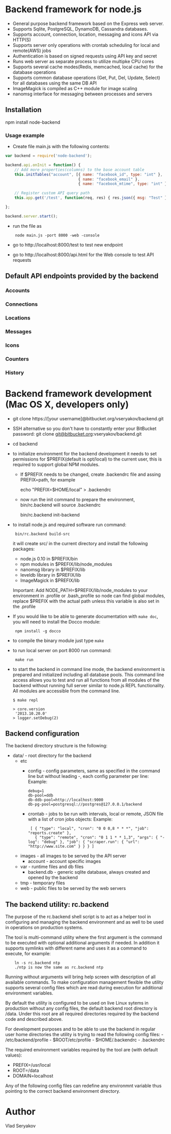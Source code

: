 # Backend framework for node.js

- General purpose backend framework based on the Express web server.
- Supports Sqlite, PostgreSQL, DynamoDB, Cassandra databases.
- Supports account, connection, location, messaging and icons API via HTTP(S)
- Supports server only operations with crontab scheduling for local and remote(AWS) jobs
- Authentication is based on signed requests using API key and secret
- Runs web server as separate process to utilize multipke CPU cores
- Supports several cache modes(Redis, memcached, local cache) for the database operations
- Supports common database operations (Get, Put, Del, Update, Select) for all databases using the same DB API 
- ImageMagick is compiled as C++ module for image scaling
- nanomsg interface for messaging between processes and servers

## Installation

  npm install node-backend
  
### Usage example

- Create file main.js with the following contents:
```javascript
var backend = require('node-backend');

backend.api.onInit = function() {
    // Add more properties(columns) to the base account table
    this.initTables("account", [{ name: "facebook_id", type: "int" },
                                { name: "facebook_email" },
                                { name: "facebook_mtime", type: "int" }]);

    // Register custom API query path
    this.app.get('/test', function(req, res) { res.json({ msg: "Test" }); });

};

backend.server.start();
```

- run the file as 

       node main.js -port 8000 -web -console

- go to http://localhost:8000/test to test new endpoint

- go to http://localhost:8000/api.html for the Web console to test API requests

## Default API endpoints provided by the backend

### Accounts
### Connections
### Locations
### Messages
### Icons
### Counters
### History

# Backend framework development (Mac OS X, developers only)

 - git clone https://[your username]@bitbucket.org/vseryakov/backend.git
 - SSH alternative so you don't have to constantly enter your BitBucket password: git clone git@bitbucket.org:vseryakov/backend.git
 - cd backend
 - to initialize environment for the backend development it needs to set permissions for $PREFIX(default is opt/local)
   to the current user, this is required to support global NPM modules. 
   - If $PREFIX needs to be changed, create .backendrc file and assing PREFIX=path, for example
   
        echo "PREFIX=$HOME/local" > .backendrc
        
        
   - now run the init command to prepare the environment, bin/rc.backend will source .backendrc

        bin/rc.backend init-backend


 - to install node.js and required software run command:

        bin/rc.backend build-src


    it will create src/ in the current directory and install the following packages:
     - node.js 0.10 in $PREFIX/bin
     - npm modules in $PREFIX/lib/node_modules
     - nanomsg library in $PREFIX/lib
     - leveldb library in $PREFIX/lib
     - ImageMagick in $PREFIX/lib

     Important: Add NODE_PATH=$PREFIX/lib/node_modules to your environment in .profile or .bash_profile so
     node can find global modules, replace $PREFIX with the actual path unless this variable is also set in the .profile

 - If you would like to be able to generate documentation with `make doc`, you will need to install the Docco module:

        npm install -g docco

 - to compile the binary module just type ```make```
 - to run local server on port 8000 run command:

        make run

 - to start the backend in command line mode, the backend environment is prepared and initialized including all database pools.
   This command line access allows you to test and run all functions from all modules of the backend without running full server
   similar to node.js REPL functionality. All modules are accessible from the command line.

       $ make repl

       > core.version
        '2013.10.20.0'
       > logger.setDebug(2)

## Backend configuration

 The backend directory structure is the following:

 - data/ - root directory for the backend
   - etc
      - config - config parameters, same as specified in the command line but without leading -, each config parameter per line:
        Example:

            debug=1
            db-pool=ddb
            db-ddb-pool=http://localhost:9000
            db-pg-pool=postgresql://postgres@127.0.0.1/backend

     - crontab - jobs to be run with intervals, local or remote, JSON file with a list of cron jobs objects:
        Example:

            [ { "type": "local", "cron": "0 0 0,8 * * *", "job": "reports.create" },
              { "type": "remote", "cron": "0 1 1 * * 1,3", "args": { "-log": "debug" }, "job": { "scraper.run": { "url": "http://www.site.com" } } } ]

   - images - all images to be served by the API server
     - account - account specific images
   - var - runtime files and db files
     - backend.db - generic sqlite database, always created and opened by the backend
   - tmp - temporary files
   - web - public files to be served by the web servers

## The backend utility: rc.backend

  The purpose of the rc.backend shell script is to act as a helper tool in configuring and managing the backend environment
  and as well to be used in operations on production systems.

  The tool is multi-command utility where the first argument is the command to be executed with optional additional arguments if needed. In addition
  it supports symlinks with different name and uses it as a command to execute, for example:

        ln -s rc.backend ntp
        ./ntp is now the same as rc.backend ntp

  Running without arguments will bring help screen with description of all available commands.
  To make configuration management flexible the utility supports several config files which are read during execution for additional environment variables.
  
  By default the utility is configured to be used on live Linux sytems in production without any config files, the default backend root directory is /data.
  Under this root are all required directories required by the backend code and described above.

  For development purposes and to be able to use the backend in regular user home directories the utility is trying to read the following config files:
    - /etc/backend/profile
    - $ROOT/etc/profile
    - $HOME/.backendrc
    - .backendrc

  The required environment variables required by the tool are (with default values):
   - PREFIX=/usr/local
   - ROOT=/data
   - DOMAIN=localhost

  Any of the following config files can redefine any environmnt variable thus pointing to the correct backend environment directory.


# Author
  Vlad Seryakov

